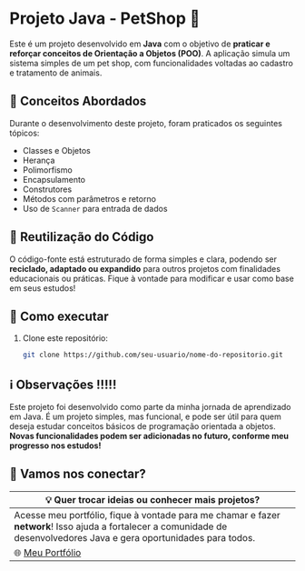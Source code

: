 

# Projeto Java - PetShop 🐾

Este é um projeto desenvolvido em **Java** com o objetivo de **praticar e reforçar conceitos de Orientação a Objetos (POO)**. A aplicação simula um sistema simples de um pet shop, com funcionalidades voltadas ao cadastro e tratamento de animais.

## 🧠 Conceitos Abordados

Durante o desenvolvimento deste projeto, foram praticados os seguintes tópicos:

- Classes e Objetos  
- Herança  
- Polimorfismo  
- Encapsulamento  
- Construtores  
- Métodos com parâmetros e retorno  
- Uso de `Scanner` para entrada de dados

## 🔁 Reutilização do Código

O código-fonte está estruturado de forma simples e clara, podendo ser **reciclado, adaptado ou expandido** para outros projetos com finalidades educacionais ou práticas. Fique à vontade para modificar e usar como base em seus estudos!

## 🚀 Como executar

1. Clone este repositório:
   ```bash
   git clone https://github.com/seu-usuario/nome-do-repositorio.git

## ℹ️ Observações !!!!!
Este projeto foi desenvolvido como parte da minha jornada de aprendizado em Java.
É um projeto simples, mas funcional, e pode ser útil para quem deseja estudar conceitos básicos de programação orientada a objetos.
**Novas funcionalidades podem ser adicionadas no futuro, conforme meu progresso nos estudos!**

## 🤝 Vamos nos conectar?

| 💡 Quer trocar ideias ou conhecer mais projetos? |
|--------------------------------------------------|
| Acesse meu portfólio, fique à vontade para me chamar e fazer **network**! Isso ajuda a fortalecer a comunidade de desenvolvedores Java e gera oportunidades para todos. |
| 🌐 [Meu Portfólio](https://github.com/PedroJVDV) |
